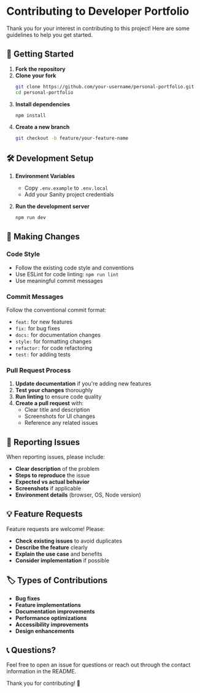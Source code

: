 # Contributing to Developer Portfolio

Thank you for your interest in contributing to this project! Here are some guidelines to help you get started.

## 🚀 Getting Started

1. **Fork the repository**
2. **Clone your fork**
   ```bash
   git clone https://github.com/your-username/personal-portfolio.git
   cd personal-portfolio
   ```
3. **Install dependencies**
   ```bash
   npm install
   ```
4. **Create a new branch**
   ```bash
   git checkout -b feature/your-feature-name
   ```

## 🛠️ Development Setup

1. **Environment Variables**
   - Copy `.env.example` to `.env.local`
   - Add your Sanity project credentials

2. **Run the development server**
   ```bash
   npm run dev
   ```

## 📝 Making Changes

### Code Style
- Follow the existing code style and conventions
- Use ESLint for code linting: `npm run lint`
- Use meaningful commit messages

### Commit Messages
Follow the conventional commit format:
- `feat:` for new features
- `fix:` for bug fixes
- `docs:` for documentation changes
- `style:` for formatting changes
- `refactor:` for code refactoring
- `test:` for adding tests

### Pull Request Process

1. **Update documentation** if you're adding new features
2. **Test your changes** thoroughly
3. **Run linting** to ensure code quality
4. **Create a pull request** with:
   - Clear title and description
   - Screenshots for UI changes
   - Reference any related issues

## 🐛 Reporting Issues

When reporting issues, please include:
- **Clear description** of the problem
- **Steps to reproduce** the issue
- **Expected vs actual behavior**
- **Screenshots** if applicable
- **Environment details** (browser, OS, Node version)

## 💡 Feature Requests

Feature requests are welcome! Please:
- **Check existing issues** to avoid duplicates
- **Describe the feature** clearly
- **Explain the use case** and benefits
- **Consider implementation** if possible

## 🏷️ Types of Contributions

- **Bug fixes**
- **Feature implementations**
- **Documentation improvements**
- **Performance optimizations**
- **Accessibility improvements**
- **Design enhancements**

## 📞 Questions?

Feel free to open an issue for questions or reach out through the contact information in the README.

Thank you for contributing! 🎉
